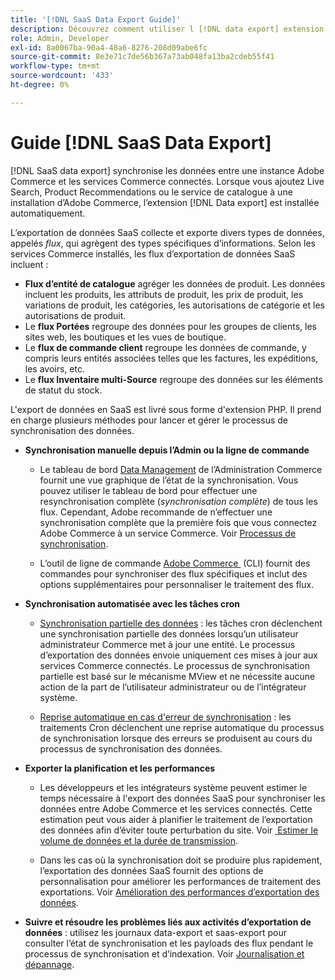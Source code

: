 ```yaml
---
title: '[!DNL SaaS Data Export Guide]'
description: Découvrez comment utiliser l [!DNL data export] extension pour les services SaaS Adobe Commerce qui synchronise les données entre Adobe Commerce et les services Commerce connectés.
role: Admin, Developer
exl-id: 8a0067ba-90a4-48a6-8276-208d09abe6fc
source-git-commit: 8e3e71c7de56b367a73ab048fa13ba2cdeb55f41
workflow-type: tm+mt
source-wordcount: '433'
ht-degree: 0%

---
```


# Guide [!DNL SaaS Data Export]

[!DNL SaaS data export] synchronise les données entre une instance Adobe Commerce et les services Commerce connectés. Lorsque vous ajoutez Live Search, Product Recommendations ou le service de catalogue à une installation d’Adobe Commerce, l’extension [!DNL Data export] est installée automatiquement.

L’exportation de données SaaS collecte et exporte divers types de données, appelés _flux_, qui agrègent des types spécifiques d’informations. Selon les services Commerce installés, les flux d’exportation de données SaaS incluent :

- **Flux d’entité de catalogue** agréger les données de produit. Les données incluent les produits, les attributs de produit, les prix de produit, les variations de produit, les catégories, les autorisations de catégorie et les autorisations de produit.
- Le **flux Portées** regroupe des données pour les groupes de clients, les sites web, les boutiques et les vues de boutique.
- Le **flux de commande client** regroupe les données de commande, y compris leurs entités associées telles que les factures, les expéditions, les avoirs, etc.
- Le **flux Inventaire multi-Source** regroupe des données sur les éléments de statut du stock.

L&#39;export de données en SaaS est livré sous forme d&#39;extension PHP. Il prend en charge plusieurs méthodes pour lancer et gérer le processus de synchronisation des données.

- **Synchronisation manuelle depuis l’Admin ou la ligne de commande**

   - Le tableau de bord [Data Management](https://experienceleague.adobe.com/fr/docs/commerce-admin/systems/data-transfer/data-dashboard) de l’Administration Commerce fournit une vue graphique de l’état de la synchronisation. Vous pouvez utiliser le tableau de bord pour effectuer une resynchronisation complète (_synchronisation complète_) de tous les flux. Cependant, Adobe recommande de n’effectuer une synchronisation complète que la première fois que vous connectez Adobe Commerce à un service Commerce. Voir [Processus de synchronisation](data-synchronization.md).

   - L’outil de ligne de commande [Adobe Commerce &#x200B;](https://experienceleague.adobe.com/fr/docs/commerce-operations/configuration-guide/cli/config-cli) (CLI) fournit des commandes pour synchroniser des flux spécifiques et inclut des options supplémentaires pour personnaliser le traitement des flux.

- **Synchronisation automatisée avec les tâches cron**

   - [Synchronisation partielle des données](data-synchronization.md#partial-synchronization-with-cron-jobs) : les tâches cron déclenchent une synchronisation partielle des données lorsqu’un utilisateur administrateur Commerce met à jour une entité. Le processus d’exportation des données envoie uniquement ces mises à jour aux services Commerce connectés. Le processus de synchronisation partielle est basé sur le mécanisme MView et ne nécessite aucune action de la part de l’utilisateur administrateur ou de l’intégrateur système.

   - [Reprise automatique en cas d&#39;erreur de synchronisation](data-synchronization.md#failed-items-sync-for-error-recovery) : les traitements Cron déclenchent une reprise automatique du processus de synchronisation lorsque des erreurs se produisent au cours du processus de synchronisation des données.

- **Exporter la planification et les performances**

   - Les développeurs et les intégrateurs système peuvent estimer le temps nécessaire à l&#39;export des données SaaS pour synchroniser les données entre Adobe Commerce et les services connectés. Cette estimation peut vous aider à planifier le traitement de l’exportation des données afin d’éviter toute perturbation du site. Voir [&#x200B; Estimer le volume de données et la durée de transmission](estimate-data-volume-sync-time.md).

   - Dans les cas où la synchronisation doit se produire plus rapidement, l’exportation des données SaaS fournit des options de personnalisation pour améliorer les performances de traitement des exportations. Voir [Amélioration des performances d’exportation des données](customize-export-processing.md).

- **Suivre et résoudre les problèmes liés aux activités d’exportation de données** : utilisez les journaux data-export et saas-export pour consulter l’état de synchronisation et les payloads des flux pendant le processus de synchronisation et d’indexation. Voir [Journalisation et dépannage](troubleshooting-logging.md).
